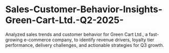 # Sales-Customer-Behavior-Insights-Green-Cart-Ltd.-Q2-2025-
Analyzed sales trends and customer behavior for Green Cart Ltd., a fast-growing e-commerce company, to identify revenue drivers, loyalty tier performance, delivery challenges, and actionable strategies for Q3 growth.
